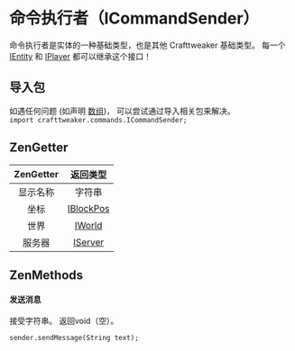 # 命令执行者（ICommandSender）

命令执行者是实体的一种基础类型，也是其他 Crafttweaker 基础类型。 
每一个 [IEntity](/Vanilla/Entities/IEntity) 和 [IPlayer](/Vanilla/Players/IPlayer) 都可以继承这个接口！

## 导入包
如遇任何问题 (如声明 [数组](/AdvancedFunctions/Arrays_and_Loops))， 可以尝试通过导入相关包来解决。  
`import crafttweaker.commands.ICommandSender;`

## ZenGetter

| ZenGetter |               返回类型                |
| :-------: | :-----------------------------------: |
| 显示名称  |                字符串                 |
|   坐标    | [IBlockPos](/Vanilla/World/IBlockPos) |
|   世界    |    [IWorld](/Vanilla/World/IWorld)    |
|  服务器   |   [IServer](/Vanilla/Game/IServer)    |


## ZenMethods
#### 发送消息
接受字符串。
返回void（空）。

```
sender.sendMessage(String text);
```

